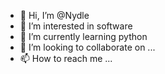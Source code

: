 - 👋 Hi, I’m @Nydle
- 👀 I’m interested in software
- 🌱 I’m currently learning python
- 💞️ I’m looking to collaborate on ...
- 📫 How to reach me ...

<!---
Nydle/Nydle is a ✨ special ✨ repository because its `README.md` (this file) appears on your GitHub profile.
You can click the Preview link to take a look at your changes.
--->
